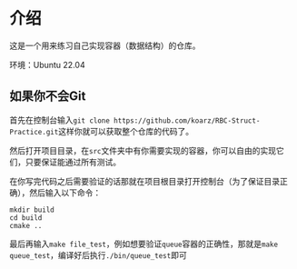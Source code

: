 # 介绍

这是一个用来练习自己实现容器（数据结构）的仓库。

环境：Ubuntu 22.04

## 如果你不会Git

首先在控制台输入`git clone https://github.com/koarz/RBC-Struct-Practice.git`这样你就可以获取整个仓库的代码了。

然后打开项目目录，在`src`文件夹中有你需要实现的容器，你可以自由的实现它们，只要保证能通过所有测试。

在你写完代码之后需要验证的话那就在项目根目录打开控制台（为了保证目录正确），然后输入以下命令：
```
mkdir build
cd build
cmake ..
```
最后再输入`make file_test`，例如想要验证`queue`容器的正确性，那就是`make queue_test`，编译好后执行`./bin/queue_test`即可